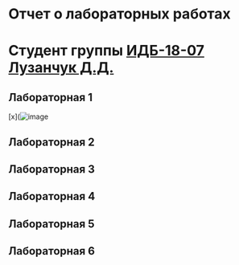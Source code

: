 # Отчет о лабораторных работах
# Студент группы [ИДБ-18-07](https://github.com/stankin/design-part-1/wiki/list-idb-18-07) [Лузанчук Д.Д.](https://github.com/VRCHarbor)

## Лабораторная 1

[x](![image](https://user-images.githubusercontent.com/62661818/133081669-4dd46b29-7cb1-4385-986f-53ab4efabf20.png)

## Лабораторная 2

## Лабораторная 3

## Лабораторная 4

## Лабораторная 5

## Лабораторная 6
